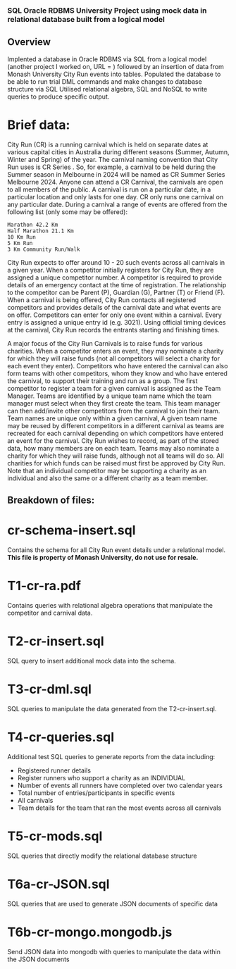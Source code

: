 ### SQL Oracle RDBMS University Project using mock data in relational database built from a logical model

## Overview

Implented a database in Oracle RDBMS via SQL from a logical model (another project I worked on, URL = ) followed by an insertion of data from Monash University City Run events into tables. 
Populated the database to be able to run trial DML commands and make changes to database structure via SQL
Utilised relational algebra, SQL and NoSQL to write queries to produce specific output.

# Brief data:

City Run (CR) is a running carnival which is held on separate dates at various capital cities in Australia during different seasons (Summer, Autumn, Winter and Spring) of the year. The carnival naming convention that City Run uses is CR <season name> Series <city name> <year>. So, for example, a carnival to be held during the Summer season in Melbourne in 2024 will be named as CR Summer Series Melbourne 2024.
Anyone can attend a CR Carnival, the carnivals are open to all members of the public. A carnival is run on a particular date, in a particular location and only lasts for one day. CR only runs one carnival on any particular date. During a carnival a range of events are offered from the following list (only some may be offered):

    Marathon 42.2 Km
    Half Marathon 21.1 Km
    10 Km Run
    5 Km Run
    3 Km Community Run/Walk

City Run expects to offer around 10 - 20 such events across all carnivals in a given year. When a competitor initially registers for City Run, they are assigned a unique competitor number. A competitor is required to provide details of an emergency contact at the time of registration. The relationship to the competitor can be Parent (P), Guardian (G), Partner (T) or Friend (F).
When a carnival is being offered, City Run contacts all registered competitors and provides details of the carnival date and what events are on offer. Competitors can enter for only one event within a carnival. Every entry is assigned a unique entry id (e.g. 3021). Using official timing devices at the carnival, City Run records the entrants starting and finishing times.

A major focus of the City Run Carnivals is to raise funds for various charities. When a competitor enters an event, they may nominate a charity for which they will raise funds (not all competitors will select a charity for each event they enter). Competitors who have entered the carnival can also form teams with other competitors, whom they know and who have entered the carnival, to support their training and run as a group. The first competitor to register a team for a given carnival is assigned as the Team Manager. Teams are identified by a unique team name which the team manager must select when they first create the team. This team manager can then add/invite other competitors from the carnival to join their team. Team names are unique only within a given carnival, A given team name may be reused by different competitors in a different carnival as teams are recreated for each carnival depending on which competitors have entered an event for the carnival. City Run wishes to record, as part of the stored data, how many members are on each team. Teams may also nominate a charity for which they will raise funds, although not all teams will do so. All charities for which funds can be raised must first be approved by City Run.
Note that an individual competitor may be supporting a charity as an individual and also the same or a different charity as a team member.

## Breakdown of files:

# cr-schema-insert.sql
Contains the schema for all City Run event details under a relational model.
**This file is property of Monash University, do not use for resale.**

# T1-cr-ra.pdf
Contains queries with relational algebra operations that manipulate the competitor and carnival data.

# T2-cr-insert.sql
SQL query to insert additional mock data into the schema.

# T3-cr-dml.sql 
SQL queries to manipulate the data generated from the T2-cr-insert.sql.

# T4-cr-queries.sql
Additional test SQL queries to generate reports from the data including:
- Registered runner details
- Register runners who support a charity as an INDIVIDUAL
- Number of events all runners have completed over two calendar years
- Total number of entries/participants in specific events
- All carnivals
- Team details for the team that ran the most events across all carnivals

# T5-cr-mods.sql
SQL queries that directly modify the relational database structure

# T6a-cr-JSON.sql
SQL queries that are used to generate JSON documents of specific data

# T6b-cr-mongo.mongodb.js
Send JSON data into mongodb with queries to manipulate the data within the JSON documents



